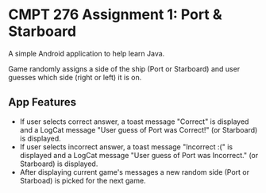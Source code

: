 # CMPT 276 Assignment 1: Port & Starboard

A simple Android application to help learn Java.

Game randomly assigns a side of the ship (Port or Starboard) and user guesses which side (right or left) it is on.

## App Features

* If user selects correct answer, a toast message "Correct" is displayed and a LogCat message "User guess of Port was Correct!" (or Starboard) is displayed.
* If user selects incorrect answer, a toast message "Incorrect :(" is displayed and a LogCat message "User guess of Port was Incorrect." (or Starboard) is displayed.
* After displaying current game's messages a new random side (Port or Starboad) is picked for the next game.
